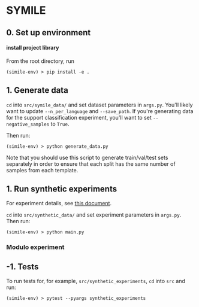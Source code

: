 # SYMILE

<!-- **General repo structure**
- `./src/`: project library
- `./tests/`: tests for project library -->

## 0. Set up environment
<!--
#### create environment

TODO: use requirements.txt or pyproject.toml: https://github.com/pypa/packaging.python.org/issues/685#issuecomment-1321616748 and https://venthur.de/2022-12-18-python-packaging.html#:~:text=requirements.,-txt&text=txt%20are%20still%20needed%20if,same%20as%20defined%20in%20pyproject.

#### activate environment

```
> some-command
(simile-env) >
``` -->

#### install project library

From the root directory, run
```
(simile-env) > pip install -e .
```

## 1. Generate data

`cd` into `src/symile_data/` and set dataset parameters in `args.py`. You'll likely want to update `--n_per_language` and `--save_path`. If you're generating data for the support classification experiment, you'll want to set `--negative_samples` to `True`.

Then run:

```
(simile-env) > python generate_data.py
```

Note that you should use this script to generate train/val/test sets separately in order to ensure that each split has the same number of samples from each template.

## 1. Run synthetic experiments

For experiment details, see [this document](https://www.overleaf.com/7416843814fymsbdxpsrxy).

`cd` into `src/synthetic_data/` and set experiment parameters in `args.py`. Then run:

```
(simile-env) > python main.py
```

### Modulo experiment

## -1. Tests

To run tests for, for example, `src/synthetic_experiments`, `cd` into `src` and run:

```
(simile-env) > pytest --pyargs synthetic_experiments
```